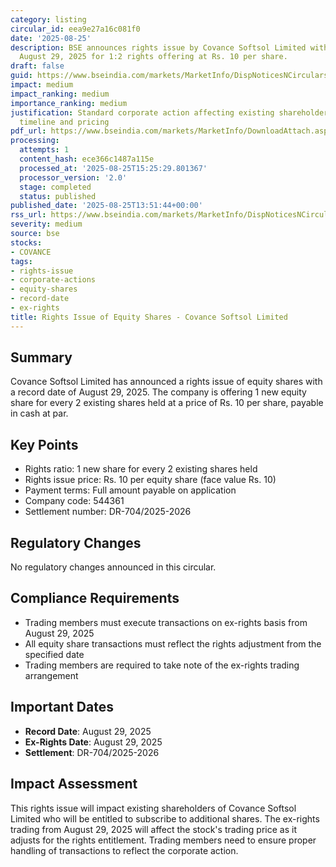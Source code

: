```yaml
---
category: listing
circular_id: eea9e27a16c081f0
date: '2025-08-25'
description: BSE announces rights issue by Covance Softsol Limited with record date
  August 29, 2025 for 1:2 rights offering at Rs. 10 per share.
draft: false
guid: https://www.bseindia.com/markets/MarketInfo/DispNoticesNCirculars.aspx?Noticeid={D87F3B00-5D62-40B6-9549-B800270666EC}&noticeno=20250825-59&dt=08/25/2025&icount=59&totcount=65&flag=0
impact: medium
impact_ranking: medium
importance_ranking: medium
justification: Standard corporate action affecting existing shareholders with clear
  timeline and pricing
pdf_url: https://www.bseindia.com/markets/MarketInfo/DownloadAttach.aspx?id=20250825-59&attachedId=
processing:
  attempts: 1
  content_hash: ece366c1487a115e
  processed_at: '2025-08-25T15:25:29.801367'
  processor_version: '2.0'
  stage: completed
  status: published
published_date: '2025-08-25T13:51:44+00:00'
rss_url: https://www.bseindia.com/markets/MarketInfo/DispNoticesNCirculars.aspx?Noticeid={D87F3B00-5D62-40B6-9549-B800270666EC}&noticeno=20250825-59&dt=08/25/2025&icount=59&totcount=65&flag=0
severity: medium
source: bse
stocks:
- COVANCE
tags:
- rights-issue
- corporate-actions
- equity-shares
- record-date
- ex-rights
title: Rights Issue of Equity Shares - Covance Softsol Limited
---
```


## Summary

Covance Softsol Limited has announced a rights issue of equity shares with a record date of August 29, 2025. The company is offering 1 new equity share for every 2 existing shares held at a price of Rs. 10 per share, payable in cash at par.

## Key Points

- Rights ratio: 1 new share for every 2 existing shares held
- Rights issue price: Rs. 10 per equity share (face value Rs. 10)
- Payment terms: Full amount payable on application
- Company code: 544361
- Settlement number: DR-704/2025-2026

## Regulatory Changes

No regulatory changes announced in this circular.

## Compliance Requirements

- Trading members must execute transactions on ex-rights basis from August 29, 2025
- All equity share transactions must reflect the rights adjustment from the specified date
- Trading members are required to take note of the ex-rights trading arrangement

## Important Dates

- **Record Date**: August 29, 2025
- **Ex-Rights Date**: August 29, 2025
- **Settlement**: DR-704/2025-2026

## Impact Assessment

This rights issue will impact existing shareholders of Covance Softsol Limited who will be entitled to subscribe to additional shares. The ex-rights trading from August 29, 2025 will affect the stock's trading price as it adjusts for the rights entitlement. Trading members need to ensure proper handling of transactions to reflect the corporate action.